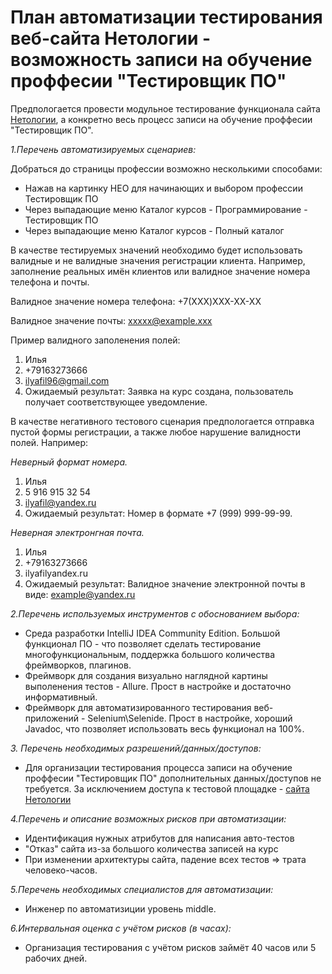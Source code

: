 # План автоматизации тестирования веб-сайта Нетологии - возможность записи на обучение проффесии "Тестировщик ПО"
Предпологается провести модульное тестирование функционала сайта [Нетологии](https://netology.ru/), а конкретно весь процесс записи на обучение проффесии "Тестировщик ПО".

_1.Перечень автоматизируемых сценариев:_

Добраться до страницы профессии возможно несколькими способами:
* Нажав на картинку НЕО для начинающих и выбором профессии Тестировщик ПО
* Через выпадающие меню Каталог курсов - Программирование - Тестировщик ПО
* Через выпадающие меню Каталог курсов - Полный каталог

В качестве тестируемых значений необходимо будет использовать валидные и не валидные значения регистрации клиента. Например, заполнение реальных имён клиентов или валидное значение номера телефона и почты.

Валидное значение номера телефона: +7(XXX)XXX-XX-XX

Валидное значение почты: xxxxx@example.xxx

Пример валидного заполенения полей:
1. Илья
2. +79163273666
3. ilyafil96@gmail.com
4. Ожидаемый результат: Заявка на курс создана, пользователь получает соответствующее уведомление.

В качестве негативного тестового сценария предпологается отправка пустой формы регистрации, а также любое нарушение валидности полей.
Например:

_Неверный формат номера._
1. Илья
2. 5 916 915 32 54
3. ilyafil@yandex.ru
4. Ожидаемый результат: Номер в формате +7 (999) 999-99-99.

_Неверная электронгная почта._
1. Илья
2. +79163273666
3. ilyafilyandex.ru
4. Ожидаемый результат: Валидное значение электронной почты в виде: example@yandex.ru

_2.Перечень используемых инструментов с обоснованием выбора:_
*  Среда разработки IntelliJ IDEA Community Edition. Большой функционал ПО - что позволяет сделать тестирование многофункциональным, поддержка большого количества фреймворков, плагинов.
*  Фреймворк для создания визуально наглядной картины выполенения тестов - Allure. Прост в настройке и достаточно информативный.
*  Фреймворк для автоматизированного тестирования веб-приложений - Selenium\Selenide. Прост в настройке, хороший Javadoc, что позволяет использовать весь функционал на 100%.

_3. Перечень необходимых разрешений/данных/доступов:_
* Для организации тестирования процесса записи на обучение проффесии "Тестировщик ПО" дополнительных данных/доступов не требуется. За исключением доступа к тестовой площадке - [сайта Нетологии](https://netology.ru/programs/qa)

_4.Перечень и описание возможных рисков при автоматизации:_
* Идентификация нужных атрибутов для написания авто-тестов
* "Отказ" сайта из-за большого количества записей на курс
* При изменении архитектуры сайта, падение всех тестов => трата человеко-часов.

_5.Перечень необходимых специалистов для автоматизации:_
* Инженер по автоматизиции уровень middle.

_6.Интервальная оценка с учётом рисков (в часах):_
* Организация тестирования с учётом рисков займёт 40 часов или 5 рабочих дней.
